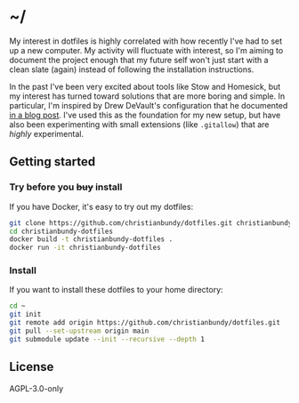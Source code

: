 # ~/

My interest in dotfiles is highly correlated with how recently I've had
to set up a new computer. My activity will fluctuate with interest, so
I'm aiming to document the project enough that my future self won't just
start with a clean slate (again) instead of following the installation
instructions.

In the past I've been very excited about tools like Stow and Homesick,
but my interest has turned toward solutions that are more boring and
simple. In particular, I'm inspired by Drew DeVault's configuration that
he documented [in a blog post][0]. I've used this as the foundation for
my new setup, but have also been experimenting with small extensions
(like `.gitallow`) that are _highly_ experimental.

## Getting started

### Try before you ~~buy~~ install

If you have Docker, it's easy to try out my dotfiles:

```sh
git clone https://github.com/christianbundy/dotfiles.git christianbundy-dotfiles
cd christianbundy-dotfiles
docker build -t christianbundy-dotfiles .
docker run -it christianbundy-dotfiles
```

### Install

If you want to install these dotfiles to your home directory:

```sh
cd ~
git init
git remote add origin https://github.com/christianbundy/dotfiles.git
git pull --set-upstream origin main
git submodule update --init --recursive --depth 1
```

## License

AGPL-3.0-only

[0]: https://drewdevault.com/2019/12/30/dotfiles.html
